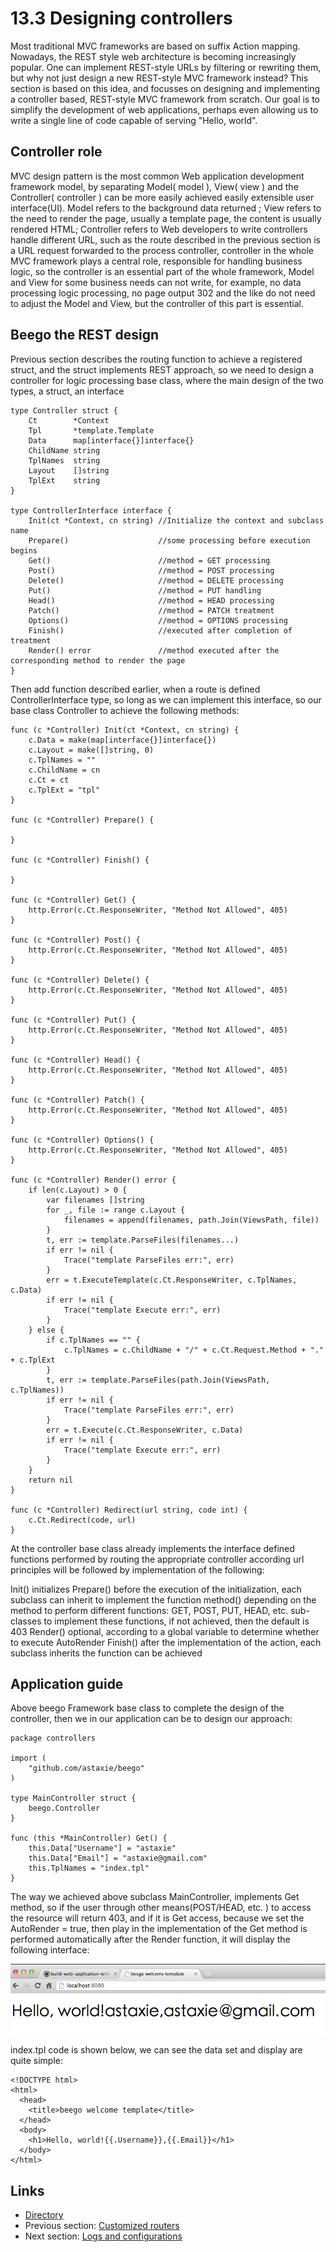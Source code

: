 # 13.3 Designing controllers

Most traditional MVC frameworks are based on suffix Action mapping. Nowadays, the REST style web architecture is becoming increasingly popular. One can implement REST-style URLs by filtering or rewriting them, but why not just design a new REST-style MVC framework instead? This section is based on this idea, and focusses on designing and implementing a controller based, REST-style MVC framework from scratch. Our goal is to simplify the development of web applications, perhaps even allowing us to write a single line of code capable of serving "Hello, world". 

## Controller role

MVC design pattern is the most common Web application development framework model, by separating Model( model ), View( view ) and the Controller( controller ) can be more easily achieved easily extensible user interface(UI). Model refers to the background data returned ; View refers to the need to render the page, usually a template page, the content is usually rendered HTML; Controller refers to Web developers to write controllers handle different URL, such as the route described in the previous section is a URL request forwarded to the process controller, controller in the whole MVC framework plays a central role, responsible for handling business logic, so the controller is an essential part of the whole framework, Model and View for some business needs can not write, for example, no data processing logic processing, no page output 302 and the like do not need to adjust the Model and View, but the controller of this part is essential.

## Beego the REST design

Previous section describes the routing function to achieve a registered struct, and the struct implements REST approach, so we need to design a controller for logic processing base class, where the main design of the two types, a struct, an interface

	type Controller struct {
		Ct        *Context
		Tpl       *template.Template
		Data      map[interface{}]interface{}
		ChildName string
		TplNames  string
		Layout    []string
		TplExt    string
	}

	type ControllerInterface interface {
		Init(ct *Context, cn string) //Initialize the context and subclass name
		Prepare()                    //some processing before execution begins
		Get()                        //method = GET processing
		Post()                       //method = POST processing
		Delete()                     //method = DELETE processing
		Put()                        //method = PUT handling
		Head()                       //method = HEAD processing
		Patch()                      //method = PATCH treatment
		Options()                    //method = OPTIONS processing
		Finish()                     //executed after completion of treatment
		Render() error               //method executed after the corresponding method to render the page
	}

Then add function described earlier, when a route is defined ControllerInterface type, so long as we can implement this interface, so our base class Controller to achieve the following methods:

    func (c *Controller) Init(ct *Context, cn string) {
		c.Data = make(map[interface{}]interface{})
		c.Layout = make([]string, 0)
		c.TplNames = ""
		c.ChildName = cn
		c.Ct = ct
		c.TplExt = "tpl"
	}
	
	func (c *Controller) Prepare() {
	
	}
	
	func (c *Controller) Finish() {
	
	}
	
	func (c *Controller) Get() {
		http.Error(c.Ct.ResponseWriter, "Method Not Allowed", 405)
	}
	
	func (c *Controller) Post() {
		http.Error(c.Ct.ResponseWriter, "Method Not Allowed", 405)
	}
	
	func (c *Controller) Delete() {
		http.Error(c.Ct.ResponseWriter, "Method Not Allowed", 405)
	}
	
	func (c *Controller) Put() {
		http.Error(c.Ct.ResponseWriter, "Method Not Allowed", 405)
	}
	
	func (c *Controller) Head() {
		http.Error(c.Ct.ResponseWriter, "Method Not Allowed", 405)
	}
	
	func (c *Controller) Patch() {
		http.Error(c.Ct.ResponseWriter, "Method Not Allowed", 405)
	}
	
	func (c *Controller) Options() {
		http.Error(c.Ct.ResponseWriter, "Method Not Allowed", 405)
	}
	
	func (c *Controller) Render() error {
		if len(c.Layout) > 0 {
			var filenames []string
			for _, file := range c.Layout {
				filenames = append(filenames, path.Join(ViewsPath, file))
			}
			t, err := template.ParseFiles(filenames...)
			if err != nil {
				Trace("template ParseFiles err:", err)
			}
			err = t.ExecuteTemplate(c.Ct.ResponseWriter, c.TplNames, c.Data)
			if err != nil {
				Trace("template Execute err:", err)
			}
		} else {
			if c.TplNames == "" {
				c.TplNames = c.ChildName + "/" + c.Ct.Request.Method + "." + c.TplExt
			}
			t, err := template.ParseFiles(path.Join(ViewsPath, c.TplNames))
			if err != nil {
				Trace("template ParseFiles err:", err)
			}
			err = t.Execute(c.Ct.ResponseWriter, c.Data)
			if err != nil {
				Trace("template Execute err:", err)
			}
		}
		return nil
	}
	
	func (c *Controller) Redirect(url string, code int) {
		c.Ct.Redirect(code, url)
	}	


At the controller base class already implements the interface defined functions performed by routing the appropriate controller according url principles will be followed by implementation of the following:

Init() initializes
Prepare() before the execution of the initialization, each subclass can inherit to implement the function
method() depending on the method to perform different functions: GET, POST, PUT, HEAD, etc. sub-classes to implement these functions, if not achieved, then the default is 403
Render() optional, according to a global variable to determine whether to execute AutoRender
Finish() after the implementation of the action, each subclass inherits the function can be achieved

## Application guide

Above beego Framework base class to complete the design of the controller, then we in our application can be to design our approach:

	package controllers
	
	import (
		"github.com/astaxie/beego"
	)
	
	type MainController struct {
		beego.Controller
	}
	
	func (this *MainController) Get() {
		this.Data["Username"] = "astaxie"
		this.Data["Email"] = "astaxie@gmail.com"
		this.TplNames = "index.tpl"
	}

The way we achieved above subclass MainController, implements Get method, so if the user through other means(POST/HEAD, etc. ) to access the resource will return 403, and if it is Get access, because we set the AutoRender = true, then play in the implementation of the Get method is performed automatically after the Render function, it will display the following interface:

![](images/13.4.beego.png?raw=true)

index.tpl code is shown below, we can see the data set and display are quite simple:

	<!DOCTYPE html>
	<html>
	  <head>
	    <title>beego welcome template</title>
	  </head>
	  <body>
	    <h1>Hello, world!{{.Username}},{{.Email}}</h1>
	  </body>
	</html>


## Links

- [Directory](preface.md)
- Previous section: [Customized routers](13.2.md)
- Next section: [Logs and configurations](13.4.md)
